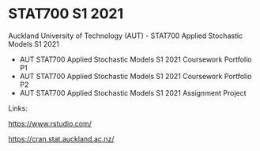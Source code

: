# STAT700 S1 2021

Auckland University of Technology (AUT) - STAT700 Applied Stochastic Models S1 2021

* AUT STAT700 Applied Stochastic Models S1 2021 Coursework Portfolio P1
* AUT STAT700 Applied Stochastic Models S1 2021 Coursework Portfolio P2
* AUT STAT700 Applied Stochastic Models S1 2021 Assignment Project

Links:

https://www.rstudio.com/

https://cran.stat.auckland.ac.nz/
